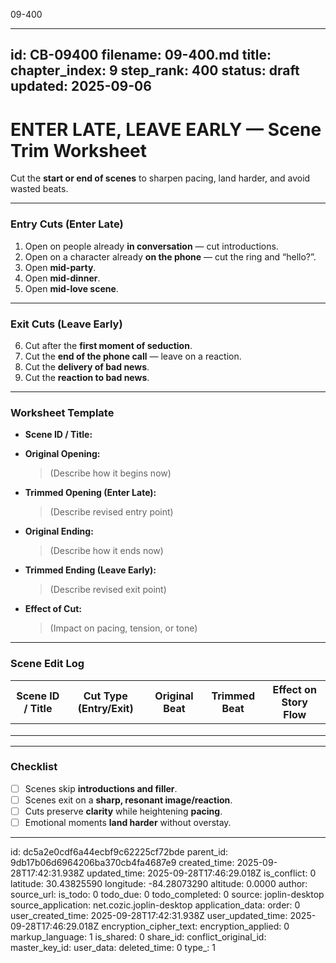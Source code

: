 09-400

---
id: CB-09400
filename: 09-400.md
title: 
chapter_index: 9
step_rank: 400
status: draft
updated: 2025-09-06
---

# ENTER LATE, LEAVE EARLY — Scene Trim Worksheet

Cut the **start or end of scenes** to sharpen pacing, land harder, and avoid wasted beats.

---

### **Entry Cuts (Enter Late)**
1. Open on people already **in conversation** — cut introductions.  
2. Open on a character already **on the phone** — cut the ring and “hello?”.  
3. Open **mid-party**.  
4. Open **mid-dinner**.  
5. Open **mid-love scene**.  

---

### **Exit Cuts (Leave Early)**
6. Cut after the **first moment of seduction**.  
7. Cut the **end of the phone call** — leave on a reaction.  
8. Cut the **delivery of bad news**.  
9. Cut the **reaction to bad news**.  

---

### **Worksheet Template**
- **Scene ID / Title:**  
  > 

- **Original Opening:**  
  > (Describe how it begins now)  
- **Trimmed Opening (Enter Late):**  
  > (Describe revised entry point)

- **Original Ending:**  
  > (Describe how it ends now)  
- **Trimmed Ending (Leave Early):**  
  > (Describe revised exit point)

- **Effect of Cut:**  
  > (Impact on pacing, tension, or tone)

---

### **Scene Edit Log**
| Scene ID / Title | Cut Type (Entry/Exit) | Original Beat | Trimmed Beat | Effect on Story Flow |
|------------------|-----------------------|---------------|--------------|----------------------|
|                  |                       |               |              |                      |
|                  |                       |               |              |                      |
|                  |                       |               |              |                      |

---

### **Checklist**
- [ ] Scenes skip **introductions and filler**.  
- [ ] Scenes exit on a **sharp, resonant image/reaction**.  
- [ ] Cuts preserve **clarity** while heightening **pacing**.  
- [ ] Emotional moments **land harder** without overstay.  

---


id: dc5a2e0cdf6a44ecbf9c62225cf72bde
parent_id: 9db17b06d6964206ba370cb4fa4687e9
created_time: 2025-09-28T17:42:31.938Z
updated_time: 2025-09-28T17:46:29.018Z
is_conflict: 0
latitude: 30.43825590
longitude: -84.28073290
altitude: 0.0000
author: 
source_url: 
is_todo: 0
todo_due: 0
todo_completed: 0
source: joplin-desktop
source_application: net.cozic.joplin-desktop
application_data: 
order: 0
user_created_time: 2025-09-28T17:42:31.938Z
user_updated_time: 2025-09-28T17:46:29.018Z
encryption_cipher_text: 
encryption_applied: 0
markup_language: 1
is_shared: 0
share_id: 
conflict_original_id: 
master_key_id: 
user_data: 
deleted_time: 0
type_: 1
